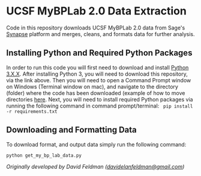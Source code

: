 # UCSF MyBPLab 2.0 Data Extraction
Code in this repository downloads UCSF MyBPLab 2.0 data from Sage's [Synapse](synapse.org) platform and merges, cleans, and formats data for further analysis. 

## Installing Python and Required Python Packages
In order to run this code you will first need to download and install [Python 3.X.X](https://www.python.org/downloads/). After installing Python 3, you will need to download this repository, via the link above. Then you will need to open a Command Prompt window on Windows (Terminal window on mac), and navigate to the directory (folder) where the code has been downloaded (example of how to move directories [here](https://www.youtube.com/watch?v=MBBWVgE0ewk). Next, you will need to install required Python packages via running the following command in command prompt/terminal:
    ``` 
    pip install -r requirements.txt
    ```
## Downloading and Formatting Data
To download format, and output data simply run the following command:
   
   ```
   python get_my_bp_lab_data.py
   ```
*Originally developed by David Feldman (davidelanfeldman@gmail.com)*

